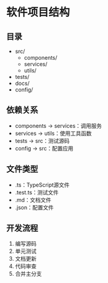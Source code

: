 # 软件项目结构

## 目录
- src/
  - components/
  - services/
  - utils/
- tests/
- docs/
- config/

## 依赖关系
- components -> services：调用服务
- services -> utils：使用工具函数
- tests -> src：测试源码
- config -> src：配置应用

## 文件类型
- .ts：TypeScript源文件
- .test.ts：测试文件
- .md：文档文件
- .json：配置文件

## 开发流程
1. 编写源码
2. 单元测试
3. 文档更新
4. 代码审查
5. 合并主分支
